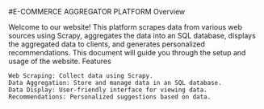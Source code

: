 #E-COMMERCE AGGREGATOR PLATFORM
Overview

Welcome to our website! This platform scrapes data from various web sources using Scrapy, aggregates the data into an SQL database, displays the aggregated data to clients, and generates personalized recommendations. This document will guide you through the setup and usage of the website.
Features

    Web Scraping: Collect data using Scrapy.
    Data Aggregation: Store and manage data in an SQL database.
    Data Display: User-friendly interface for viewing data.
    Recommendations: Personalized suggestions based on data.
